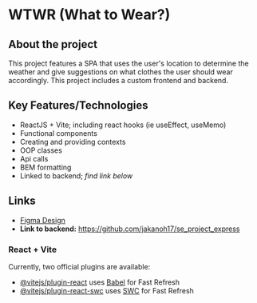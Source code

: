 # WTWR (What to Wear?)

## About the project

This project features a SPA that uses the user's location to determine the weather and give suggestions on what clothes the user should wear accordingly. This project includes a custom frontend and backend.

## Key Features/Technologies

- ReactJS + Vite; including react hooks (ie useEffect, useMemo)
- Functional components
- Creating and providing contexts
- OOP classes
- Api calls
- BEM formatting
- Linked to backend; _find link below_

## Links

- [Figma Design](https://www.figma.com/file/DTojSwldenF9UPKQZd6RRb/Sprint-10%3A-WTWR)
- **Link to backend:** https://github.com/jakanoh17/se_project_express

### React + Vite

Currently, two official plugins are available:

- [@vitejs/plugin-react](https://github.com/vitejs/vite-plugin-react/blob/main/packages/plugin-react/README.md) uses [Babel](https://babeljs.io/) for Fast Refresh
- [@vitejs/plugin-react-swc](https://github.com/vitejs/vite-plugin-react-swc) uses [SWC](https://swc.rs/) for Fast Refresh
